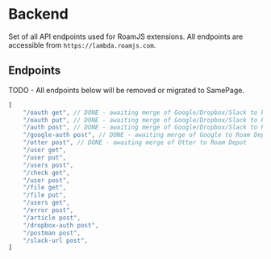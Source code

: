 # Backend
      
Set of all API endpoints used for RoamJS extensions. All endpoints are accessible from `https://lambda.roamjs.com`.

## Endpoints

TODO - All endpoints below will be removed or migrated to SamePage.

```js
[
    "/oauth get", // DONE - awaiting merge of Google/Dropbox/Slack to Roam Depot
    "/oauth put", // DONE - awaiting merge of Google/Dropbox/Slack to Roam Depot
    "/auth post", // DONE - awaiting merge of Google/Dropbox/Slack to Roam Depot
    "/google-auth post", // DONE - awaiting merge of Google to Roam Depot
    "/otter post", // DONE - awaiting merge of Otter to Roam Depot
    "/user get",
    "/user put",
    "/users post",
    "/check get",
    "/user post",
    "/file get",
    "/file put",
    "/users get",
    "/error post",
    "/article post",
    "/dropbox-auth post",
    "/postman post",
    "/slack-url post",
]
```
